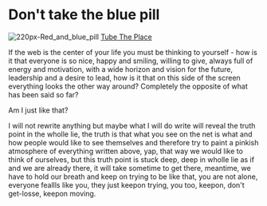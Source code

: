 # Don't take the blue pill

![220px-Red_and_blue_pill](https://user-images.githubusercontent.com/91435534/138650647-f98342ee-cf0c-44be-9ffb-cc5e589a81fc.jpg)
[Tube The Place](https://www.youtube.com/watch?v=mC4WjpViS0c)

If the web is the center of your life you must be thinking to yourself - how is it that everyone is so nice, happy and smiling, willing to give, always full of energy and motivation, with a wide horizon and vision for the future, leadership and a desire to lead, how is it that on this side of the screen everything looks the other way around? Completely the opposite of what has been said so far?

  Am I just like that?
  
I will not rewrite anything but maybe what I will do write will reveal the truth point in the wholle lie, the truth is that what you see on the net is what and how people would like to see themselves and therefore try to paint a pinkish atmosphere of everything written above, yap, that way we would like to think of ourselves, but this truth point is stuck deep, deep in wholle lie as if and we are already there, it will take sometime to get there, meantime, we have to hold our breath and keep on trying to be like that, you are not alone, everyone feallls like you, they just keepon trying, you too, keepon, don't get-losse, keepon moving.


